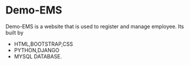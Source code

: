 # Demo-EMS
Demo-EMS is a website that is used to register and manage employee.
Its built by 
* HTML,BOOTSTRAP,CSS
* PYTHON,DJANGO
* MYSQL DATABASE.
